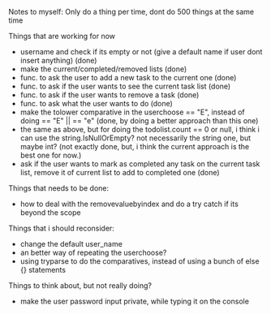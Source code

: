 Notes to myself: Only do a thing per time, dont do 500 things at the same time

Things that are working for now
 * username and check if its empty or not (give a default name if user dont insert anything) (done)
 * make the current/completed/removed lists (done)
 * func. to ask the user to add a new task to the current one (done)
 * func. to ask if the user wants to see the current task list (done)
 * func. to ask if the user wants to remove a task (done)
 * func. to ask what the user wants to do (done)
 * make the tolower comparative in the userchoose == "E", instead of doing == "E" || == "e" (done, by doing a better approach than this one)
 * the same as above, but for doing the todolist.count == 0 or null, i think i can use the string.IsNullOrEmpty? not necessarily the string one, but maybe int? (not exactly done, but, i think the current approach is the best one for now.)
 * ask if the user wants to mark as completed any task on the current task list, remove it of current list to add to completed one (done)

Things that needs to be done:
- how to deal with the removevaluebyindex and do a try catch if its beyond the scope
 
Things that i should reconsider:
 * change the default user_name
 * an better way of repeating the userchoose?
 * using tryparse to do the comparatives, instead of using a bunch of else {} statements

Things to think about, but not really doing?
 * make the user password input private, while typing it on the console
